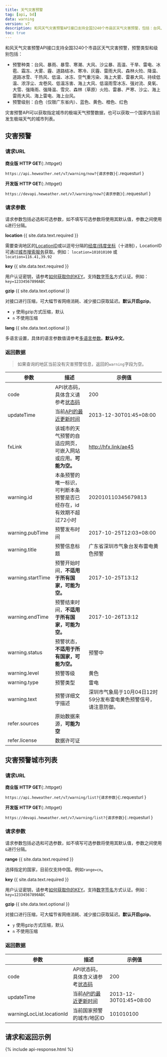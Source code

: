 ```yaml
---
title: 天气灾害预警
tag: [api, bd]
data: warning
version: v7
description: 和风天气灾害预警API接口支持全国3240个市县区天气灾害预警，包括：台风、暴雨、暴雪、寒潮、大风、沙尘暴、高温、干旱、雷电、冰雹、霜冻、大雾、霾、道路结冰、寒冷、灰霾、雷雨大风、森林火险、降温、道路冰雪、干热风、低温、冰冻、空气重污染、海上大雾、雷暴大风、持续低温、浓浮尘、龙卷风、低温冻害、海上大风、低温雨雪冰冻、强对流、臭氧、大雪、强降雨、强降温、雪灾、森林（草原）火险、雷暴、严寒、沙尘、海上雷雨大风、海上雷电、海上台风，
toc: true
---
```


和风天气灾害预警API接口支持全国3240个市县区天气灾害预警，预警类型和级别包括：
- 预警种类：台风、暴雨、暴雪、寒潮、大风、沙尘暴、高温、干旱、雷电、冰雹、霜冻、大雾、霾、道路结冰、寒冷、灰霾、雷雨大风、森林火险、降温、道路冰雪、干热风、低温、冰冻、空气重污染、海上大雾、雷暴大风、持续低温、浓浮尘、龙卷风、低温冻害、海上大风、低温雨雪冰冻、强对流、臭氧、大雪、强降雨、强降温、雪灾、森林（草原）火险、雷暴、严寒、沙尘、海上雷雨大风、海上雷电、海上台风。
- 预警级别：白色（仅限广东省内）、蓝色、黄色、橙色、红色

灾害预警API可以获取指定城市的极端天气预警数据，也可以获取一个国家内当前发生极端天气的城市列表。

## 灾害预警

### 请求URL

**商业版** **HTTP GET**{:.httpget} 

`https://api.heweather.net/v7/warning/now?{请求参数}`{:.requesturl }

**开发版** **HTTP GET**{:.httpget}

`https://devapi.heweather.net/v7/warning/now?{请求参数}`{:.requesturl }

### 请求参数

请求参数包括必选和可选参数，如不填写可选参数将使用其默认值，参数之间使用`&`进行分隔。

**location** {{ site.data.text.required }}

需要查询地区的[LocationID](/docs/start/glossary#locationid)或以逗号分隔的[经度/纬度坐标](/docs/start/glossary#coordinate)（十进制），LocationID可通过[城市搜索服务](/docs/api/geo)获取。例如： `location=101010100` 或 `location=116.41,39.92`

**key** {{ site.data.text.required }}

用户认证密钥，请参考[如何获取你的KEY](/docs/start/get-api-key)。支持[数字签名](/docs/faq/technical#signature-authentication)方式认证。例如：`key=12334567890ABC`

**gzip** {{ site.data.text.optional }}

对接口进行压缩，可大幅节省网络消耗、减少接口获取延迟。**默认开启gzip**。

- `y` 使用gzip方式压缩，默认
- `n` 不使用压缩

**lang** {{ site.data.text.optional }}

多语言设置，具体的语言参数值请参考[多语言参数](/docs/start/language)。**默认中文**。

### 返回数据

> 如果查询的地区当前没有灾害预警信息，返回的`warning`字段为空。

| 参数              | 描述                                                                 | 示例值                                                           |
| ----------------- | -------------------------------------------------------------------- | ---------------------------------------------------------------- |
| code              | API状态码，具体含义请参考[状态码](/docs/start/status-code)           | 200                                                              |
| updateTime        | 当前[API的最近更新时间](/docs/start/glossary#updatetime)             | 2013-12-30T01:45+08:00                                           |
| fxLink            | 该城市的天气预警的自适应网页，可嵌入网站或应用。**可能为空。** | http://hfx.link/ae45                                             |
| warning.id        | 本条预警的唯一标识，可判断本条预警是否已经存在，id有效期不超过72小时 | 202010110345679813                                               |
| warning.pubTime   | 预警发布时间                                                         | 2017-10-25T12:03+08:00                                           |
| warning.title     | 预警信息标题                                                         | 广东省深圳市气象台发布雷电黄色预警                               |
| warning.startTime | 预警开始时间，**不适用于所有国家，可能为空。**                       | 2017-10-25T13:12                                                 |
| warning.endTime   | 预警结束时间，**不适用于所有国家，可能为空。**                       | 2017-10-26T13:12                                                 |
| warning.status    | 预警状态，**不适用于所有国家，可能为空。**                           | 预警中                                                           |
| warning.level     | 预警等级                                                             | 黄色                                                             |
| warning.type      | 预警类型                                                             | 雷电                                                             |
| warning.text      | 预警详细文字描述                                                     | 深圳市气象局于10月04日12时59分发布雷电黄色预警信号，请注意防御。 |
| refer.sources     | 原始数据来源，**可能为空**                                           |                                                                  |
| refer.license     | 数据许可证                                                           |                                                                  |

## 灾害预警城市列表

### 请求URL

**商业版** **HTTP GET**{:.httpget}

`https://api.heweather.net/v7/warning/list?{请求参数}`{:.requesturl }

**开发版** **HTTP GET**{:.httpget} 

`https://devapi.heweather.net/v7/warning/list?{请求参数}`{:.requesturl }

### 请求参数

请求参数包括必选和可选参数，如不填写可选参数将使用其默认值，参数之间使用`&`进行分隔。

**range** {{ site.data.text.required }}

选择指定的国家，目前仅支持中国。例如`range=cn`。

**key** {{ site.data.text.required }}

用户认证密钥，请参考[如何获取你的KEY](/docs/start/get-api-key)。支持[数字签名](/docs/faq/technical#signature-authentication)方式认证。例如：`key=12334567890ABC`

**gzip** {{ site.data.text.optional }}

对接口进行压缩，可大幅节省网络消耗、减少接口获取延迟。**默认开启gzip**。

- `y` 使用gzip方式压缩，默认
- `n` 不使用压缩

### 返回数据

| 参数                      | 描述                                                       | 示例值                 |
| ------------------------- | ---------------------------------------------------------- | ---------------------- |
| code                      | API状态码，具体含义请参考[状态码](/docs/start/status-code) | 200                    |
| updateTime                | 当前[API的最近更新时间](/docs/start/glossary#updatetime)   | 2013-12-30T01:45+08:00 |
| warningLocList.locationId | 当前国家预警的城市/地区ID                                  | 101010100              |

## 请求和返回示例

{% include api-response.html %}